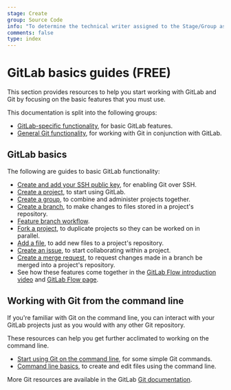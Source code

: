 ```yaml
---
stage: Create
group: Source Code
info: "To determine the technical writer assigned to the Stage/Group associated with this page, see https://about.gitlab.com/handbook/engineering/ux/technical-writing/#assignments"
comments: false
type: index
---
```


# GitLab basics guides **(FREE)**

This section provides resources to help you start working with GitLab and Git by focusing
on the basic features that you must use.

This documentation is split into the following groups:

- [GitLab-specific functionality](#gitlab-basics), for basic GitLab features.
- [General Git functionality](#working-with-git-from-the-command-line), for working
  with Git in conjunction with GitLab.

## GitLab basics

The following are guides to basic GitLab functionality:

- [Create and add your SSH public key](../ssh/index.md), for enabling Git over SSH.
- [Create a project](../user/project/working_with_projects.md#create-a-project), to start using GitLab.
- [Create a group](../user/group/index.md#create-a-group), to combine and administer
  projects together.
- [Create a branch](create-branch.md), to make changes to files stored in a project's repository.
- [Feature branch workflow](feature_branch_workflow.md).
- [Fork a project](../user/project/repository/forking_workflow.md#creating-a-fork), to duplicate projects so they can be worked on in parallel.
- [Add a file](add-file.md), to add new files to a project's repository.
- [Create an issue](../user/project/issues/managing_issues.md#create-an-issue),
  to start collaborating within a project.
- [Create a merge request](../user/project/merge_requests/creating_merge_requests.md), to request changes made in a branch
  be merged into a project's repository.
- See how these features come together in the [GitLab Flow introduction video](https://youtu.be/InKNIvky2KE)
  and [GitLab Flow page](../topics/gitlab_flow.md).

## Working with Git from the command line

If you're familiar with Git on the command line, you can interact with your GitLab
projects just as you would with any other Git repository.

These resources can help you get further acclimated to working on the command line.

- [Start using Git on the command line](start-using-git.md), for some simple Git commands.
- [Command line basics](command-line-commands.md), to create and edit files using the command line.

More Git resources are available in the GitLab [Git documentation](../topics/git/index.md).

